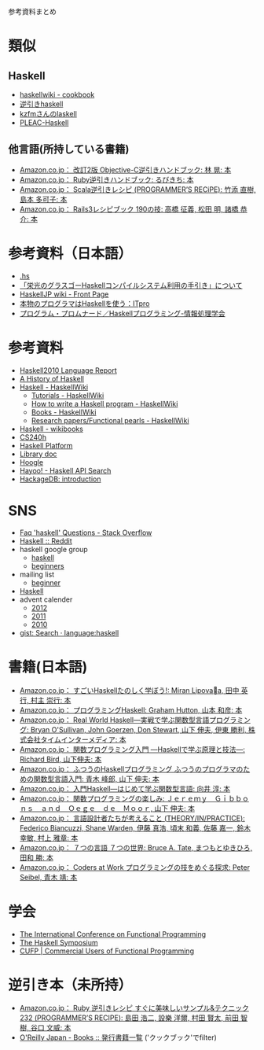 参考資料まとめ

類似
====

Haskell
----

- [haskellwiki - cookbook](http://blog.gmane.org/gmane.comp.lang.haskell.beginners)
- [逆引きhaskell](https://sites.google.com/site/klovelab/Home/tips)
- [kzfmさんのlaskell](http://kzfm.github.com/laskell/index.html)
- [PLEAC-Haskell](http://pleac.sourceforge.net/pleac_haskell/index.html)

他言語(所持している書籍)
----

- [Amazon.co.jp： 改訂2版 Objective-C逆引きハンドブック: 林 晃: 本](http://www.amazon.co.jp/%E6%94%B9%E8%A8%822%E7%89%88-Objective-C%E9%80%86%E5%BC%95%E3%81%8D%E3%83%8F%E3%83%B3%E3%83%89%E3%83%96%E3%83%83%E3%82%AF-%E6%9E%97-%E6%99%83/dp/4863541058/ref=sr_1_15?s=books&ie=UTF8&qid=1361683707&sr=1-15)
- [Amazon.co.jp： Ruby逆引きハンドブック: るびきち: 本](http://www.amazon.co.jp/Ruby%E9%80%86%E5%BC%95%E3%81%8D%E3%83%8F%E3%83%B3%E3%83%89%E3%83%96%E3%83%83%E3%82%AF-%E3%82%8B%E3%81%B3%E3%81%8D%E3%81%A1/dp/4863540221/ref=sr_1_1?s=books&ie=UTF8&qid=1361683737&sr=1-1)
- [Amazon.co.jp： Scala逆引きレシピ (PROGRAMMER’S RECiPE): 竹添 直樹, 島本 多可子: 本](http://www.amazon.co.jp/Scala%E9%80%86%E5%BC%95%E3%81%8D%E3%83%AC%E3%82%B7%E3%83%94-PROGRAMMER%E2%80%99S-RECiPE-%E7%AB%B9%E6%B7%BB-%E7%9B%B4%E6%A8%B9/dp/4798125415/ref=sr_1_5?s=books&ie=UTF8&qid=1361683737&sr=1-5)
- [Amazon.co.jp： Rails3レシピブック 190の技: 高橋 征義, 松田 明, 諸橋 恭介: 本](http://www.amazon.co.jp/Rails3%E3%83%AC%E3%82%B7%E3%83%94%E3%83%96%E3%83%83%E3%82%AF-190%E3%81%AE%E6%8A%80-%E9%AB%98%E6%A9%8B-%E5%BE%81%E7%BE%A9/dp/4797363827/ref=pd_sim_b_4)



参考資料（日本語）
====

- [.hs](https://sites.google.com/site/klovelab/Home)
- [「栄光のグラスゴーHaskellコンパイルシステム利用の手引き」について](http://www.kotha.net/ghcguide_ja/)
- [HaskellJP wiki - Front Page](http://wiki.haskell.jp/)
- [本物のプログラマはHaskellを使う：ITpro](http://itpro.nikkeibp.co.jp/article/COLUMN/20060915/248215/)
- [プログラム・プロムナード／Haskellプログラミング-情報処理学会](http://www.ipsj.or.jp/magazine/promenade.html)

参考資料
====

- [Haskell2010 Language Report](http://www.haskell.org/onlinereport/haskell2010/)
- [A History of Haskell](http://research.microsoft.com/en-us/um/people/simonpj/papers/history-of-haskell/index.htm)
- [Haskell - HaskellWiki](http://www.haskell.org/haskellwiki/Haskell)
    - [Tutorials - HaskellWiki](http://www.haskell.org/haskellwiki/Tutorials)
    - [How to write a Haskell program - HaskellWiki](http://www.haskell.org/haskellwiki/How_to_write_a_Haskell_program)
    - [Books - HaskellWiki](http://www.haskell.org/haskellwiki/Books)
    - [Research papers/Functional pearls - HaskellWiki](http://www.haskell.org/haskellwiki/Research_papers/Functional_pearls)
- [Haskell - wikibooks](http://en.wikibooks.org/wiki/Haskell)
- [CS240h](http://www.scs.stanford.edu/11au-cs240h/)
- [Haskell Platform](http://lambda.haskell.org/platform/doc/current/start.html)
- [Library doc](http://lambda.haskell.org/platform/doc/current/frames.html)
- [Hoogle](http://www.haskell.org/hoogle/)
- [Hayoo! - Haskell API Search](http://holumbus.fh-wedel.de/hayoo/hayoo.html)
- [HackageDB: introduction](http://hackage.haskell.org/packages/hackage.html)

SNS
====

- [Faq 'haskell' Questions - Stack Overflow](http://stackoverflow.com/questions/tagged/haskell)
- [Haskell :: Reddit](http://www.reddit.com/r/haskell/)
- haskell google group
    - [haskell](https://plus.google.com/communities/104818126031270146189?authuser)
    - [beginners](https://plus.google.com/communities/101629034466170191725/stream/f9341440-5ba7-4d76-970a-f0266a6fb9ad)
- mailing list
    - [beginner](http://blog.gmane.org/gmane.comp.lang.haskell.beginners)
- [Haskell](https://github.com/languages/Haskell)
- advent calender
    - [2012](http://partake.in/events/45a01d39-af5e-42f1-91c7-e8fcc91db244)
    - [2011](http://partake.in/events/eaea52c2-61ef-46d5-a855-3a2dde459e3a)
    - [2010](http://atnd.org/events/10631)
- [gist: Search · language:haskell](https://gist.github.com/search?q=language%3Ahaskell)

書籍(日本語)
====

- [Amazon.co.jp： すごいHaskellたのしく学ぼう!: Miran Lipovaa, 田中 英行, 村主 崇行: 本](http://www.amazon.co.jp/%E3%81%99%E3%81%94%E3%81%84Haskell%E3%81%9F%E3%81%AE%E3%81%97%E3%81%8F%E5%AD%A6%E3%81%BC%E3%81%86-Miran-Lipova%C4%8Da/dp/4274068854/ref=sr_1_1?s=books&ie=UTF8&qid=1361681315&sr=1-1)
- [Amazon.co.jp： プログラミングHaskell: Graham Hutton, 山本 和彦: 本](http://www.amazon.co.jp/%E3%83%97%E3%83%AD%E3%82%B0%E3%83%A9%E3%83%9F%E3%83%B3%E3%82%B0Haskell-Graham-Hutton/dp/4274067815/ref=sr_1_2?s=books&ie=UTF8&qid=1361681315&sr=1-2)
- [Amazon.co.jp： Real World Haskell―実戦で学ぶ関数型言語プログラミング: Bryan O'Sullivan, John Goerzen, Don Stewart, 山下 伸夫, 伊東 勝利, 株式会社タイムインターメディア: 本](http://www.amazon.co.jp/Real-World-Haskell%E2%80%95%E5%AE%9F%E6%88%A6%E3%81%A7%E5%AD%A6%E3%81%B6%E9%96%A2%E6%95%B0%E5%9E%8B%E8%A8%80%E8%AA%9E%E3%83%97%E3%83%AD%E3%82%B0%E3%83%A9%E3%83%9F%E3%83%B3%E3%82%B0-Bryan-OSullivan/dp/4873114233/ref=sr_1_3?s=books&ie=UTF8&qid=1361681315&sr=1-3)
- [Amazon.co.jp： 関数プログラミング入門 ―Haskellで学ぶ原理と技法―: Richard Bird, 山下伸夫: 本](http://www.amazon.co.jp/%E9%96%A2%E6%95%B0%E3%83%97%E3%83%AD%E3%82%B0%E3%83%A9%E3%83%9F%E3%83%B3%E3%82%B0%E5%85%A5%E9%96%80-%E2%80%95Haskell%E3%81%A7%E5%AD%A6%E3%81%B6%E5%8E%9F%E7%90%86%E3%81%A8%E6%8A%80%E6%B3%95%E2%80%95-Richard-Bird/dp/427406896X/ref=sr_1_4?s=books&ie=UTF8&qid=1361681316&sr=1-4)
- [Amazon.co.jp： ふつうのHaskellプログラミング ふつうのプログラマのための関数型言語入門: 青木 峰郎, 山下 伸夫: 本](http://www.amazon.co.jp/%E3%81%B5%E3%81%A4%E3%81%86%E3%81%AEHaskell%E3%83%97%E3%83%AD%E3%82%B0%E3%83%A9%E3%83%9F%E3%83%B3%E3%82%B0-%E3%81%B5%E3%81%A4%E3%81%86%E3%81%AE%E3%83%97%E3%83%AD%E3%82%B0%E3%83%A9%E3%83%9E%E3%81%AE%E3%81%9F%E3%82%81%E3%81%AE%E9%96%A2%E6%95%B0%E5%9E%8B%E8%A8%80%E8%AA%9E%E5%85%A5%E9%96%80-%E9%9D%92%E6%9C%A8-%E5%B3%B0%E9%83%8E/dp/4797336021/ref=sr_1_5?s=books&ie=UTF8&qid=1361681316&sr=1-5)
- [Amazon.co.jp： 入門Haskell―はじめて学ぶ関数型言語: 向井 淳: 本](http://www.amazon.co.jp/%E5%85%A5%E9%96%80Haskell%E2%80%95%E3%81%AF%E3%81%98%E3%82%81%E3%81%A6%E5%AD%A6%E3%81%B6%E9%96%A2%E6%95%B0%E5%9E%8B%E8%A8%80%E8%AA%9E-%E5%90%91%E4%BA%95-%E6%B7%B3/dp/4839919623/ref=sr_1_8?s=books&ie=UTF8&qid=1361681316&sr=1-8)
- [Amazon.co.jp： 関数プログラミングの楽しみ: Ｊｅｒｅｍｙ　Ｇｉｂｂｏｎｓ　ａｎｄ　Ｏｅｇｅ　ｄｅ　Ｍｏｏｒ, 山下 伸夫: 本](http://www.amazon.co.jp/%E9%96%A2%E6%95%B0%E3%83%97%E3%83%AD%E3%82%B0%E3%83%A9%E3%83%9F%E3%83%B3%E3%82%B0%E3%81%AE%E6%A5%BD%E3%81%97%E3%81%BF-%EF%BC%AA%EF%BD%85%EF%BD%92%EF%BD%85%EF%BD%8D%EF%BD%99-%EF%BC%A7%EF%BD%89%EF%BD%82%EF%BD%82%EF%BD%8F%EF%BD%8E%EF%BD%93-%EF%BD%81%EF%BD%8E%EF%BD%84-%EF%BC%AF%EF%BD%85%EF%BD%87%EF%BD%85-%EF%BD%84%EF%BD%85-%EF%BC%AD%EF%BD%8F%EF%BD%8F%EF%BD%92/dp/4274068056/ref=sr_1_7?s=books&ie=UTF8&qid=1361681316&sr=1-7)
- [Amazon.co.jp： 言語設計者たちが考えること (THEORY/IN/PRACTICE): Federico Biancuzzi, Shane Warden, 伊藤 真浩, 頃末 和義, 佐藤 嘉一, 鈴木 幸敏, 村上 雅章: 本](http://www.amazon.co.jp/%E8%A8%80%E8%AA%9E%E8%A8%AD%E8%A8%88%E8%80%85%E3%81%9F%E3%81%A1%E3%81%8C%E8%80%83%E3%81%88%E3%82%8B%E3%81%93%E3%81%A8-THEORY-PRACTICE-Federico-Biancuzzi/dp/4873114713/ref=sr_1_1?s=books&ie=UTF8&qid=1361681447&sr=1-1)
- [Amazon.co.jp： ７つの言語 ７つの世界: Bruce A. Tate, まつもとゆきひろ, 田和 勝: 本](http://www.amazon.co.jp/%EF%BC%97%E3%81%A4%E3%81%AE%E8%A8%80%E8%AA%9E-%EF%BC%97%E3%81%A4%E3%81%AE%E4%B8%96%E7%95%8C-Bruce-A-Tate/dp/4274068579/ref=sr_1_6?s=books&ie=UTF8&qid=1361681316&sr=1-6)
- [Amazon.co.jp： Coders at Work プログラミングの技をめぐる探求: Peter Seibel, 青木 靖: 本](http://www.amazon.co.jp/Coders-Work-%E3%83%97%E3%83%AD%E3%82%B0%E3%83%A9%E3%83%9F%E3%83%B3%E3%82%B0%E3%81%AE%E6%8A%80%E3%82%92%E3%82%81%E3%81%90%E3%82%8B%E6%8E%A2%E6%B1%82-Peter-Seibel/dp/4274068471/ref=sr_1_1?s=books&ie=UTF8&qid=1361681439&sr=1-1)

学会
====

- [The International Conference on Functional Programming](http://www.icfpconference.org/)
- [The Haskell Symposium](http://www.haskell.org/haskell-symposium/)
- [CUFP | Commercial Users of Functional Programming](http://cufp.org/)

逆引き本（未所持）
====

- [Amazon.co.jp： Ruby 逆引きレシピ すぐに美味しいサンプル&テクニック 232 (PROGRAMMER’S RECIPE): 島田 浩二, 設樂 洋爾, 村田 賢太, 前田 智樹, 谷口 文威: 本](http://www.amazon.co.jp/%E9%80%86%E5%BC%95%E3%81%8D%E3%83%AC%E3%82%B7%E3%83%94-%E3%81%99%E3%81%90%E3%81%AB%E7%BE%8E%E5%91%B3%E3%81%97%E3%81%84%E3%82%B5%E3%83%B3%E3%83%97%E3%83%AB-%E3%83%86%E3%82%AF%E3%83%8B%E3%83%83%E3%82%AF-PROGRAMMER%E2%80%99S-RECIPE/dp/4798119881/ref=sr_1_2?s=books&ie=UTF8&qid=1361683737&sr=1-2)
- [O'Reilly Japan - Books :: 発行書籍一覧](http://www.oreilly.co.jp/catalog/) ('クックブック'でfilter)
